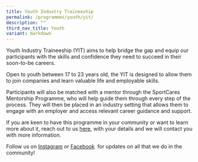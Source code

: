 ```yaml
---
title: Youth Industry Traineeship
permalink: /programmes/youth/yit/
description: ""
third_nav_title: Youth
variant: markdown
---
```

Youth Industry Traineeship (YIT) aims to help bridge the gap and equip our participants with the skills and confidence they need to succeed in their soon-to-be careers.

Open to youth between 17 to 23 years old, the YIT is designed to allow them to join companies and learn valuable life and employable skills. 

Participants will also be matched with a mentor through the SportCares Mentorship Programme, who will help guide them through every step of the process. They will then be placed in an industry setting that allows them to engage with an employer and access relevant career guidance and support.


If you are keen to have this programme in your community or want to learn more about it, reach out to us [here](mailto:sportcares@sport.gov.sg), with your details and we will contact you with more information.

Follow us on&nbsp;[Instagram](https://www.instagram.com/sportcares/)&nbsp;or&nbsp;[Facebook](https://www.facebook.com/SportCaresSG)&nbsp; for updates on all that we do in the community!